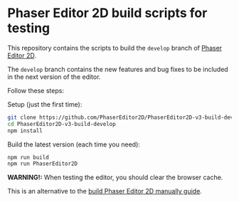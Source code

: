 # Phaser Editor 2D build scripts for testing

This repository contains the scripts to build the `develop` branch of [Phaser Editor 2D](https://github.com/PhaserEditor2D/PhaserEditor2D-v3).

The `develop` branch contains the new features and bug fixes to be included in the next version of the editor.

Follow these steps:

Setup (just the first time):

```bash
git clone https://github.com/PhaserEditor2D/PhaserEditor2D-v3-build-develop.git
cd PhaserEditor2D-v3-build-develop
npm install
```

Build the latest version (each time you need):

```bash
npm run build
npm run PhaserEditor2D
```

**WARNING!:** When testing the editor, you should clear the browser cache.

This is an alternative to the [build Phaser Editor 2D manually guide](https://github.com/PhaserEditor2D/PhaserEditor2D-v3/blob/develop/BUILD.md).

